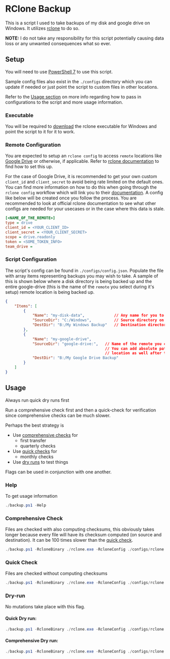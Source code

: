 # RClone Backup

This is a script I used to take backups of my disk and google drive on Windows. It utilizes [rclone](https://rclone.org/) to do so.

**NOTE:** I do not take any responsibility for this script potentially causing data loss or any unwanted consequences what so ever.

## Setup

You will need to use [PowerShell 7](https://learn.microsoft.com/en-us/powershell/scripting/install/installing-powershell-on-windows?view=powershell-7.4) to use this script.

Sample config files also exist in the `./configs` directory which you can update if needed or just point the script to custom files in other locations.

Refer to the [Usage section](#usage) on more info regarding how to pass in configurations to the script and more usage information.

### Executable

You will be required to [download](https://rclone.org/downloads/) the rclone executable for Windows and point the script to it for it to work.

### Remote Configuration

You are expected to setup an `rclone config` to access `remote` locations like [Google Drive](https://rclone.org/drive/) or otherwise, if applicable. Refer to [rclone documentation](https://rclone.org/docs/) to find how to set this up.

For the case of Google Drive, it is recommended to get your own custom `client_id` and `client_secret` to avoid being rate limited on the default ones. You can find more information on how to do this when going through the `rclone config` workflow which will link you to their [documentation](https://rclone.org/drive/#making-your-own-client-id). A config like below will be created once you follow the process. You are recommended to look at official rclone documentation to see what other configs are needed for your usecases or in the case where this data is stale.

```ini
[<NAME_OF_THE_REMOTE>]
type = drive
client_id = <YOUR_CLIENT_ID>
client_secret = <YOUR_CLIENT_SECRET>
scope = drive.readonly
token = <SOME_TOKEN_INFO>
team_drive = 
```

### Script Configuration

The script's config can be found in `./configs/config.json`. Populate the file with array items representing backups you may wish to take. A sample of this is shown below where a disk directory is being backed up and the entire google-drive (this is the name of the `remote` you select during it's setup) remote location is being backed up.

```json
{
    "Items": [
        {
            "Name": "my-disk-data",             // Any name for you to identify this config item
            "SourceDir": "C:/Windows",          // Source directory on disk
            "DestDir": "B:/My Windows Backup"   // Destination directory on disk
        },
        {
            "Name": "my-google-drive",
            "SourceDir": "google-drive:",   // Name of the remote you chose when configuring it
                                            // You can add absolute paths to access files on this remote
                                            // location as well after the colon ":" (the colon is important)
            "DestDir": "B:/My Google Drive Backup"
        }
    ]
}
```


## Usage

Always run quick dry runs first 

Run a comprehensive check first and then a quick-check for verification since comprehensive checks can be much slower.

Perhaps the best strategy is
- Use [comprehensive checks](#comprehensive-check) for
    - first transfer
    - quarterly checks
- Use [quick checks](#quick-check) for
    - monthly checks
- Use [dry runs](#dry-run) to test things

Flags can be used in conjunction with one another.

### Help

To get usage information

```powershell
./backup.ps1 -Help
```

### Comprehensive Check

Files are checked with also computing checksums, this obviously takes longer because every file will have its checksum computed (on source and destination). It can be 100 times slower than the [quick check](#quick-check).

```powershell
./backup.ps1 -RcloneBinary ./rclone.exe -RcloneConfig ./configs/rclone.conf -BackupConfigJson ./configs/config.json -ComputeChecksums
```

### Quick Check

Files are checked without computing checksums

```powershell
./backup.ps1 -RcloneBinary ./rclone.exe -RcloneConfig ./configs/rclone.conf -BackupConfigJson ./configs/config.json
```

### Dry-run

No mutations take place with this flag.

#### Quick Dry run:

```powershell
./backup.ps1 -RcloneBinary ./rclone.exe -RcloneConfig ./configs/rclone.conf -BackupConfigJson ./configs/config.json -DryRun
```

#### Comprehensive Dry run:

```powershell
./backup.ps1 -RcloneBinary ./rclone.exe -RcloneConfig ./configs/rclone.conf -BackupConfigJson ./configs/config.json -ComputeChecksums -DryRun
```
